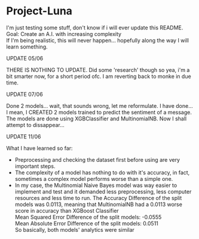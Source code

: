 # Project-Luna<br>

I'm just testing some stuff, don't know if i will ever update this README.<br>
Goal: Create an A.I. with increasing complexity<br>
If I'm being realistic, this will never happen... hopefully along the way I will learn something.


UPDATE 05/06 

THERE IS NOTHING TO UPDATE. 
Did some 'research' though so yea, i'm a bit smarter now, for a short period ofc. I am reverting back to monke in due time.




UPDATE 07/06 

Done 2 models... wait, that sounds wrong, let me reformulate. I have done... I mean, I CREATED 2 models trained to predict the sentiment of a message. The models are done using XGBClassifier and MultinomialNB.
Now I shall attempt to dissappear...



UPDATE 11/06

What I have learned so far: 
- Preprocessing and checking the dataset first before using are very important steps.
- The complexity of a model has nothing to do with it's accuracy, in fact, sometimes a complex model performs worse than a simple one.
- In my case, the Multinomial Naive Bayes model was way easier to implement and test and it demanded less preprocessing, less computer resources and less time to run.
    The Accuracy Difference of the split models was 0.0113, meaning that MultinomialNB had a 0.0113 worse score in accuracy than XGBoost Classifier<br>
    Mean Squared Error Difference of the split models: -0.0555<br>
    Mean Absolute Error Difference of the split models: 0.0511<br>
    So basically, both models' analytics were similar
